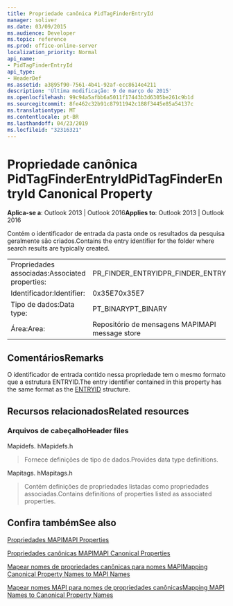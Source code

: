 ```yaml
---
title: Propriedade canônica PidTagFinderEntryId
manager: soliver
ms.date: 03/09/2015
ms.audience: Developer
ms.topic: reference
ms.prod: office-online-server
localization_priority: Normal
api_name:
- PidTagFinderEntryId
api_type:
- HeaderDef
ms.assetid: a3895f90-7561-4b41-92af-ecc8614e4211
description: 'Última modificação: 9 de março de 2015'
ms.openlocfilehash: 99c94a5afbb6a5011f17443b3d6305be261c9b1d
ms.sourcegitcommit: 8fe462c32b91c87911942c188f3445e85a54137c
ms.translationtype: MT
ms.contentlocale: pt-BR
ms.lasthandoff: 04/23/2019
ms.locfileid: "32316321"
---
```

# <a name="pidtagfinderentryid-canonical-property"></a><span data-ttu-id="96227-103">Propriedade canônica PidTagFinderEntryId</span><span class="sxs-lookup"><span data-stu-id="96227-103">PidTagFinderEntryId Canonical Property</span></span>

  
  
<span data-ttu-id="96227-104">**Aplica-se a**: Outlook 2013 | Outlook 2016</span><span class="sxs-lookup"><span data-stu-id="96227-104">**Applies to**: Outlook 2013 | Outlook 2016</span></span> 
  
<span data-ttu-id="96227-105">Contém o identificador de entrada da pasta onde os resultados da pesquisa geralmente são criados.</span><span class="sxs-lookup"><span data-stu-id="96227-105">Contains the entry identifier for the folder where search results are typically created.</span></span>
  
|||
|:-----|:-----|
|<span data-ttu-id="96227-106">Propriedades associadas:</span><span class="sxs-lookup"><span data-stu-id="96227-106">Associated properties:</span></span>  <br/> |<span data-ttu-id="96227-107">PR_FINDER_ENTRYID</span><span class="sxs-lookup"><span data-stu-id="96227-107">PR_FINDER_ENTRYID</span></span>  <br/> |
|<span data-ttu-id="96227-108">Identificador:</span><span class="sxs-lookup"><span data-stu-id="96227-108">Identifier:</span></span>  <br/> |<span data-ttu-id="96227-109">0x35E7</span><span class="sxs-lookup"><span data-stu-id="96227-109">0x35E7</span></span>  <br/> |
|<span data-ttu-id="96227-110">Tipo de dados:</span><span class="sxs-lookup"><span data-stu-id="96227-110">Data type:</span></span>  <br/> |<span data-ttu-id="96227-111">PT_BINARY</span><span class="sxs-lookup"><span data-stu-id="96227-111">PT_BINARY</span></span>  <br/> |
|<span data-ttu-id="96227-112">Área:</span><span class="sxs-lookup"><span data-stu-id="96227-112">Area:</span></span>  <br/> |<span data-ttu-id="96227-113">Repositório de mensagens MAPI</span><span class="sxs-lookup"><span data-stu-id="96227-113">MAPI message store</span></span>  <br/> |
   
## <a name="remarks"></a><span data-ttu-id="96227-114">Comentários</span><span class="sxs-lookup"><span data-stu-id="96227-114">Remarks</span></span>

<span data-ttu-id="96227-115">O identificador de entrada contido nessa propriedade tem o mesmo formato que a [](entryid.md) estrutura ENTRYID.</span><span class="sxs-lookup"><span data-stu-id="96227-115">The entry identifier contained in this property has the same format as the [ENTRYID](entryid.md) structure.</span></span> 
  
## <a name="related-resources"></a><span data-ttu-id="96227-116">Recursos relacionados</span><span class="sxs-lookup"><span data-stu-id="96227-116">Related resources</span></span>

### <a name="header-files"></a><span data-ttu-id="96227-117">Arquivos de cabeçalho</span><span class="sxs-lookup"><span data-stu-id="96227-117">Header files</span></span>

<span data-ttu-id="96227-118">Mapidefs. h</span><span class="sxs-lookup"><span data-stu-id="96227-118">Mapidefs.h</span></span>
  
> <span data-ttu-id="96227-119">Fornece definições de tipo de dados.</span><span class="sxs-lookup"><span data-stu-id="96227-119">Provides data type definitions.</span></span>
    
<span data-ttu-id="96227-120">Mapitags. h</span><span class="sxs-lookup"><span data-stu-id="96227-120">Mapitags.h</span></span>
  
> <span data-ttu-id="96227-121">Contém definições de propriedades listadas como propriedades associadas.</span><span class="sxs-lookup"><span data-stu-id="96227-121">Contains definitions of properties listed as associated properties.</span></span>
    
## <a name="see-also"></a><span data-ttu-id="96227-122">Confira também</span><span class="sxs-lookup"><span data-stu-id="96227-122">See also</span></span>



[<span data-ttu-id="96227-123">Propriedades MAPI</span><span class="sxs-lookup"><span data-stu-id="96227-123">MAPI Properties</span></span>](mapi-properties.md)
  
[<span data-ttu-id="96227-124">Propriedades canônicas MAPI</span><span class="sxs-lookup"><span data-stu-id="96227-124">MAPI Canonical Properties</span></span>](mapi-canonical-properties.md)
  
[<span data-ttu-id="96227-125">Mapear nomes de propriedades canônicas para nomes MAPI</span><span class="sxs-lookup"><span data-stu-id="96227-125">Mapping Canonical Property Names to MAPI Names</span></span>](mapping-canonical-property-names-to-mapi-names.md)
  
[<span data-ttu-id="96227-126">Mapear nomes MAPI para nomes de propriedades canônicas</span><span class="sxs-lookup"><span data-stu-id="96227-126">Mapping MAPI Names to Canonical Property Names</span></span>](mapping-mapi-names-to-canonical-property-names.md)

